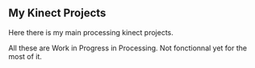 ## My Kinect Projects

Here there is my main processing kinect projects.

All these are Work in Progress in Processing.
Not fonctionnal yet for the most of it.
